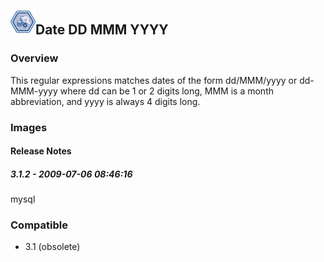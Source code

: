 ## <img src='./logo.jpg' width='40' height='40'>Date DD MMM YYYY

### Overview
This regular expressions matches dates of the form dd/MMM/yyyy or dd-MMM-yyyy where dd can be 1 or 2 digits long, MMM is a month abbreviation, and yyyy is always 4 digits long.
### Images




#### Release Notes

##### 3.1.2 - 2009-07-06 08:46:16
mysql
### Compatible
 -  3.1 (obsolete)